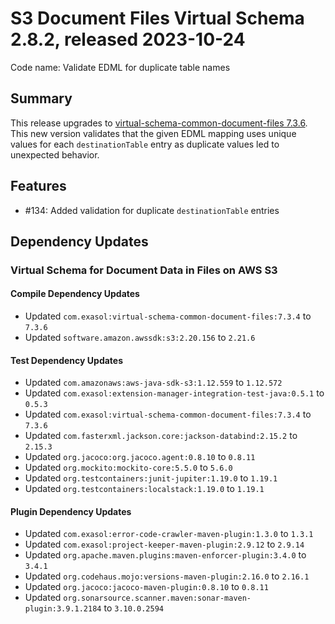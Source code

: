 # S3 Document Files Virtual Schema 2.8.2, released 2023-10-24

Code name: Validate EDML for duplicate table names

## Summary

This release upgrades to [virtual-schema-common-document-files 7.3.6](https://github.com/exasol/virtual-schema-common-document-files/releases/tag/7.3.6). This new version validates that the given EDML mapping uses unique values for each `destinationTable` entry as duplicate values led to unexpected behavior.

## Features

* #134: Added validation for duplicate `destinationTable` entries

## Dependency Updates

### Virtual Schema for Document Data in Files on AWS S3

#### Compile Dependency Updates

* Updated `com.exasol:virtual-schema-common-document-files:7.3.4` to `7.3.6`
* Updated `software.amazon.awssdk:s3:2.20.156` to `2.21.6`

#### Test Dependency Updates

* Updated `com.amazonaws:aws-java-sdk-s3:1.12.559` to `1.12.572`
* Updated `com.exasol:extension-manager-integration-test-java:0.5.1` to `0.5.3`
* Updated `com.exasol:virtual-schema-common-document-files:7.3.4` to `7.3.6`
* Updated `com.fasterxml.jackson.core:jackson-databind:2.15.2` to `2.15.3`
* Updated `org.jacoco:org.jacoco.agent:0.8.10` to `0.8.11`
* Updated `org.mockito:mockito-core:5.5.0` to `5.6.0`
* Updated `org.testcontainers:junit-jupiter:1.19.0` to `1.19.1`
* Updated `org.testcontainers:localstack:1.19.0` to `1.19.1`

#### Plugin Dependency Updates

* Updated `com.exasol:error-code-crawler-maven-plugin:1.3.0` to `1.3.1`
* Updated `com.exasol:project-keeper-maven-plugin:2.9.12` to `2.9.14`
* Updated `org.apache.maven.plugins:maven-enforcer-plugin:3.4.0` to `3.4.1`
* Updated `org.codehaus.mojo:versions-maven-plugin:2.16.0` to `2.16.1`
* Updated `org.jacoco:jacoco-maven-plugin:0.8.10` to `0.8.11`
* Updated `org.sonarsource.scanner.maven:sonar-maven-plugin:3.9.1.2184` to `3.10.0.2594`
